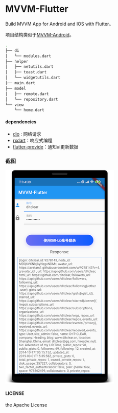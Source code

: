 # MVVM-Flutter

Build MVVM App for Android and IOS with Flutter。

项目结构类似于[MVVM-Android](https://github.com/ditclear/MVVM-Android)。

```bash
.
├── di
│   └── modules.dart
├── helper
│   ├── netutils.dart
│   ├── toast.dart
│   └── widgetutils.dart
├── main.dart
├── model
│   ├── remote.dart
│   └── repository.dart
└── view
    └── home.dart

```

#### dependencies

- [dio](https://github.com/flutterchina/dio) : 网络请求
- [rxdart](https://github.com/ReactiveX/rxdart)：响应式编程
- [flutter-provide](https://github.com/google/flutter-provide)：通知ui更新数据

### 截图

![](screenshot.png)

#### LICENSE

the Apache License

